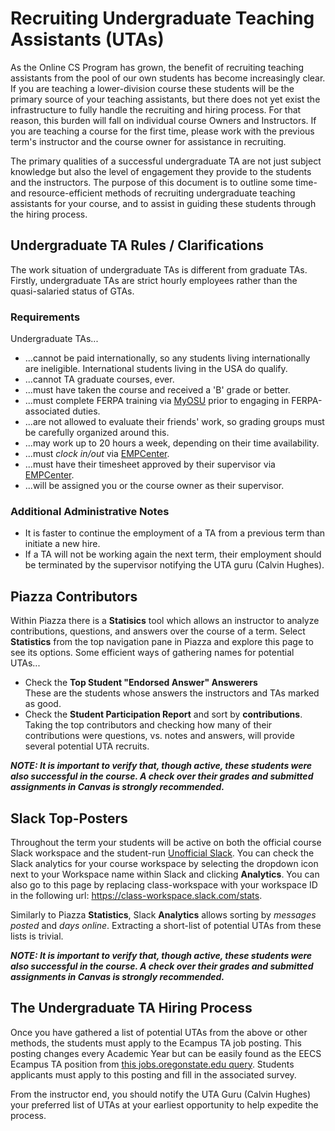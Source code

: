 # Recruiting Undergraduate Teaching Assistants (UTAs)

As the Online CS Program has grown, the benefit of recruiting teaching assistants from the pool of our own students has become increasingly clear.  If you are teaching a lower-division course these students will be the primary source of your teaching assistants, but there does not yet exist the infrastructure to fully handle the recruiting and hiring process.  For that reason, this burden will fall on individual course Owners and Instructors. If you are teaching a course for the first time, please work with the previous term's instructor and the course owner for assistance in recruiting.

The primary qualities of a successful undergraduate TA are not just subject knowledge but also the level of engagement they provide to the students and the instructors.  The purpose of this document is to outline some time- and resource-efficient methods of recruiting undergraduate teaching assistants for your course, and to assist in guiding these students through the hiring process.

## Undergraduate TA Rules / Clarifications

The work situation of undergraduate TAs is different from graduate TAs. Firstly, undergraduate TAs are strict hourly employees rather than the quasi-salaried status of GTAs.

### Requirements

Undergraduate TAs...

- ...cannot be paid internationally, so any students living internationally are ineligible. International students living in the USA do qualify.
- ...cannot TA graduate courses, ever.
- ...must have taken the course and received a 'B' grade or better.
- ...must complete FERPA training via [MyOSU](https://myosu.oregonstate.edu/web/myosu/employee) prior to engaging in FERPA-associated duties.
- ...are not allowed to evaluate their friends' work, so grading groups must be carefully organized around this.
- ...may work up to 20 hours a week, depending on their time availability.
- ...must *clock in/out* via [EMPCenter](https://mytime.oregonstate.edu).
- ...must have their timesheet approved by their supervisor via [EMPCenter](https://mytime.oregonstate.edu).
- ...will be assigned you or the course owner as their supervisor.

### Additional Administrative Notes

- It is faster to continue the employment of a TA from a previous term than initiate a new hire.
- If a TA will not be working again the next term, their employment should be terminated by the supervisor notifying the UTA guru (Calvin Hughes).

## Piazza Contributors

Within Piazza there is a **Statisics** tool which allows an instructor to analyze contributions, questions, and answers over the course of a term.  Select **Statistics** from the top navigation pane in Piazza and explore this page to see its options.  Some efficient ways of gathering names for potential UTAs...

- Check the **Top Student "Endorsed Answer" Answerers**  
These are the students whose answers the instructors and TAs marked as good.
- Check the **Student Participation Report** and sort by **contributions**. Taking the top contributors and checking how many of their contributions were questions, vs. notes and answers, will provide several potential UTA recruits.

**_NOTE: It is important to verify that, though active, these students were also successful in the course.  A check over their grades and submitted assignments in Canvas is strongly recommended._**

## Slack Top-Posters

Throughout the term your students will be active on both the official course Slack workspace and the student-run [Unofficial Slack](https://osu-cs.slack.com).  You can check the Slack analytics for your course workspace by selecting the dropdown icon next to your Workspace name within Slack and clicking **Analytics**.  You can also go to this page by replacing class-workspace with your workspace ID in the following url: https://class-workspace.slack.com/stats.

Similarly to Piazza **Statistics**, Slack **Analytics** allows sorting by *messages posted* and *days online*.  Extracting a short-list of potential UTAs from these lists is trivial.

**_NOTE: It is important to verify that, though active, these students were also successful in the course.  A check over their grades and submitted assignments in Canvas is strongly recommended._**

## The Undergraduate TA Hiring Process

Once you have gathered a list of potential UTAs from the above or other methods, the students must apply to the Ecampus TA job posting. This posting changes every Academic Year but can be easily found as the EECS Ecampus TA position from [this jobs.oregonstate.edu query](https://jobs.oregonstate.edu/postings/search?utf8=%E2%9C%93&query=Ecampus&query_v0_posted_at_date=&1970%5B%5D=8&query_organizational_tier_3_id%5B%5D=594&225=&commit=Search).  Students applicants must apply to this posting and fill in the associated survey.

From the instructor end, you should notify the UTA Guru (Calvin Hughes) your preferred list of UTAs at your earliest opportunity to help expedite the process.
